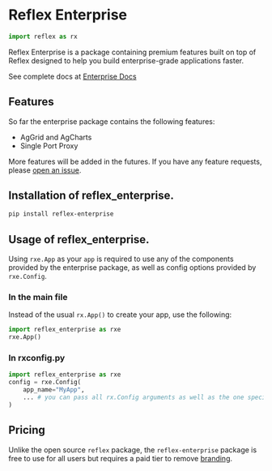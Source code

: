 # Reflex Enterprise

```python exec
import reflex as rx
```

Reflex Enterprise is a package containing premium features built on top of Reflex designed to help you build enterprise-grade applications faster.

See complete docs at [Enterprise Docs](https://enterprise.reflex.dev)

## Features

So far the enterprise package contains the following features:

- AgGrid and AgCharts
- Single Port Proxy

More features will be added in the futures. If you have any feature requests, please [open an issue](https://github.com/reflex-dev/reflex/issues/new/choose).

## Installation of reflex_enterprise.

```bash
pip install reflex-enterprise
```

## Usage of reflex_enterprise.

Using `rxe.App` as your `app` is required to use any of the components provided by the enterprise package, as well as config options provided by `rxe.Config`.

### In the main file

Instead of the usual `rx.App()` to create your app, use the following:
```python
import reflex_enterprise as rxe
rxe.App()
```

### In rxconfig.py
```python
import reflex_enterprise as rxe
config = rxe.Config(
    app_name="MyApp",
    ... # you can pass all rx.Config arguments as well as the one specific to rxe.Config
)
```

## Pricing

Unlike the open source `reflex` package, the `reflex-enterprise` package is free to use for all users but requires a paid tier to remove [branding](https://enterprise.reflex.dev/built-with-reflex/).